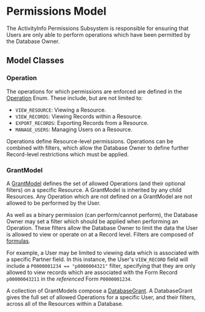 # Permissions Model

The ActivityInfo Permissions Subsystem is responsible for ensuring that Users are only able to perform operations which 
have been permitted by the Database Owner.

## Model Classes
### Operation

The operations for which permissions are enforced are defined in the [Operation](Operation.java) Enum. These include, 
but are not limited to: 
* `VIEW_RESOURCE`: Viewing a Resource.
* `VIEW_RECORDS`: Viewing Records within a Resource.
* `EXPORT_RECORDS`: Exporting Records from a Resource.
* `MANAGE_USERS`: Managing Users on a Resource.

Operations define Resource-level permissions. Operations can be combined with filters, which allow the Database Owner to 
define further Record-level restrictions which must be applied. 

### GrantModel

A [GrantModel](GrantModel.java) defines the set of allowed Operations (and their optional filters) on a specific 
Resource. A GrantModel is inherited by any child Resources. Any Operation which are not defined on a GrantModel are not 
allowed to be performed by the User.

As well as a binary permission (can perform/cannot perform), the Database Owner may set a filter which should be 
applied when performing an Operation. These filters allow the Database Owner to limit the data the User is allowed to 
view or operate on at a Record level. Filters are composed of [formulas](../formula/). 

For example, a User may be limited to viewing data which is associated with a specific Partner field. In this instance, 
the User's `VIEW_RECORD` field will include a `P0000001234 == "p0000004321"` filter, specifying that they are only 
allowed to view records which are associated with the Form Record `p00000043211` in the _referenced_ Form `P0000001234`.

A collection of GrantModels compose a [DatabaseGrant](../database/DatabaseGrant.java). A DatabaseGrant gives the full 
set of allowed Operations for a specific User, and their filters, across all of the Resources within a Database.
